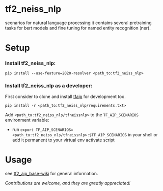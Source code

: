 # tf2_neiss_nlp
scenarios for natural language processing
it contains several pretraining tasks for bert models and fine tuning for named entity recognition (ner).

# Setup
### Install tf2_neiss_nlp:

`pip install --use-feature=2020-resolver <path_to:tf2_neiss_nlp>`

### Install tf2_neiss_nlp as a developer:

First consider to clone and install [tfaip](https://github.com/Planet-AI-GmbH/tf2_aip_base) for development too.

`pip install -r <path_to:tf2_neiss_nlp/requirements.txt>`

Add `<path_to:tf2_neiss_nlp/tfneissnlp>` to the `TF_AIP_SCENARIOS` environment variable:
* run `export TF_AIP_SCENARIOS=<path_to:tf2_neiss_nlp/tfneissnlp>:$TF_AIP_SCENARIOS` 
  in your shell or add it permanent to your virtual env activate script

# Usage
see [tf2_aip_base-wiki](http://gitea.planet-ai.de/pai/tf2_aip/wiki) for general information.

_Contributions are welcome, and they are greatly appreciated!_